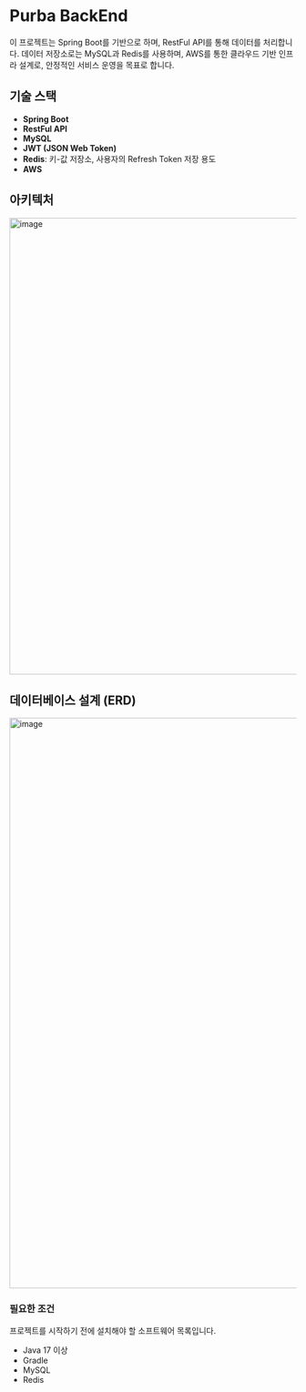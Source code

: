 # Purba BackEnd
이 프로젝트는 Spring Boot를 기반으로 하며, RestFul API를 통해 데이터를 처리합니다. 데이터 저장소로는 MySQL과 Redis를 사용하며, AWS를 통한 클라우드 기반 인프라 설계로, 안정적인 서비스 운영을 목표로 합니다.

## 기술 스택

- **Spring Boot**
- **RestFul API**
- **MySQL**
- **JWT (JSON Web Token)**
- **Redis**: 키-값 저장소, 사용자의 Refresh Token 저장 용도
- **AWS**


## 아키텍처

<img width="802" alt="image" src="https://github.com/IVON-Purba/BackEnd/assets/52391641/c477bd14-5eec-4308-9bfa-94dd08c5d1c1">

## 데이터베이스 설계 (ERD)

<img width="1002" alt="image" src="https://github.com/IVON-Purba/BackEnd/assets/52391641/8d636e3a-ff7b-472b-915e-566bba089c60">

### 필요한 조건

프로젝트를 시작하기 전에 설치해야 할 소프트웨어 목록입니다.

- Java 17 이상
- Gradle
- MySQL
- Redis
